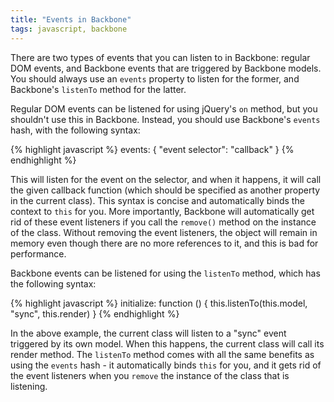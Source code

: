 ```yaml
---
title: "Events in Backbone"
tags: javascript, backbone
---
```


There are two types of events that you can listen to in Backbone: regular DOM events, and Backbone events that are triggered by Backbone models. You should always use an `events` property to listen for the former, and Backbone's `listenTo` method for the latter.

Regular DOM events can be listened for using jQuery's `on` method, but you shouldn't use this in Backbone. Instead, you should use Backbone's `events` hash, with the following syntax:

{% highlight javascript %}
events: {
  "event selector": "callback"
}
{% endhighlight %}
    
This will listen for the event on the selector, and when it happens, it will call the given callback function (which should be specified as another property in the current class). This syntax is concise and automatically binds the context to `this` for you. More importantly, Backbone will automatically get rid of these event listeners if you call the `remove()` method on the instance of the class. Without removing the event listeners, the object will remain in memory even though there are no more references to it, and this is bad for performance.

Backbone events can be listened for using the `listenTo` method, which has the following syntax:

{% highlight javascript %}
initialize: function () {
  this.listenTo(this.model, "sync", this.render)
}
{% endhighlight %}
 
In the above example, the current class will listen to a "sync" event triggered by its own model. When this happens, the current class will call its render method. The `listenTo` method comes with all the same benefits as using the `events` hash - it automatically binds `this` for you, and it gets rid of the event listeners when you `remove` the instance of the class that is listening.